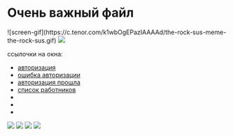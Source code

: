 <h1>Очень важный файл</h1>
![screen-gif](https://c.tenor.com/k1wbOgEPazIAAAAd/the-rock-sus-meme-the-rock-sus.gif)
<img src="https://c.tenor.com/k1wbOgEPazIAAAAd/the-rock-sus-meme-the-rock-sus.gif">
<p>ссылочки на окна:</p>
<ul>
  <li><a href="#link-auth">авторизация</a></li>
  <li><a href="#link-auth-fail">ошибка авторизации</a></li>
  <li><a href="#link-auth-success">авторизация прошла</a></li>
  <li><a href="#link-">список работников</a></li>
  <li><a href="#link-"></a></li>
  <li><a href="#link-"></a></li>
  <li><a href="#link-"></a></li>
</ul>

<img id="link-auth" src="https://user-images.githubusercontent.com/81183605/155681894-00b724f5-87e3-40c4-9a41-064514f59f17.png">
<img id="link-auth-fail" src="https://user-images.githubusercontent.com/81183605/155686307-f164282e-af54-45a8-81bf-28583ff910bc.png">
<img id="link-auth-success" src="https://user-images.githubusercontent.com/81183605/155686469-112dce11-c95a-4932-88db-4e546bbdb34e.png">
<img id="link-" src="https://user-images.githubusercontent.com/81183605/155686653-3b20d4e0-563e-41e4-8652-61dfa022ccb1.png">
<img id="link-" src="">
<img id="link-" src="">
<img id="link-" src="">
<img id="link-" src="">
<img id="link-" src="">
<img id="link-" src="">
<img id="link-" src="">


